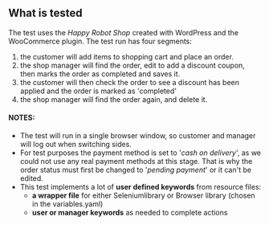 ## What is tested

The test uses the *Happy Robot Shop* created with WordPress and the WooCommerce plugin. The test run has four segments:

1) the customer will add items to shopping cart and place an order.
2) the shop manager will find the order, edit to add a discount coupon, then marks the order as completed and saves it.
3) the customer will then check the order to see a discount has been applied and the order is marked as 'completed'
4) the shop manager will find the order again, and delete it.

#### NOTES:

* The test will run in a single browser window, so customer and manager will log out when switching sides.
* For test purposes the payment method is set to '*cash on delivery*', as we could not use any real payment methods at this stage. That is why the order status must first be changed to '*pending payment*' or it can't be edited.
* This test implements a lot of **user defined keywords** from resource files:
    - **a wrapper file** for either Seleniumlibrary or Browser library (chosen in the variables.yaml)
    - **user or manager keywords** as needed to complete actions